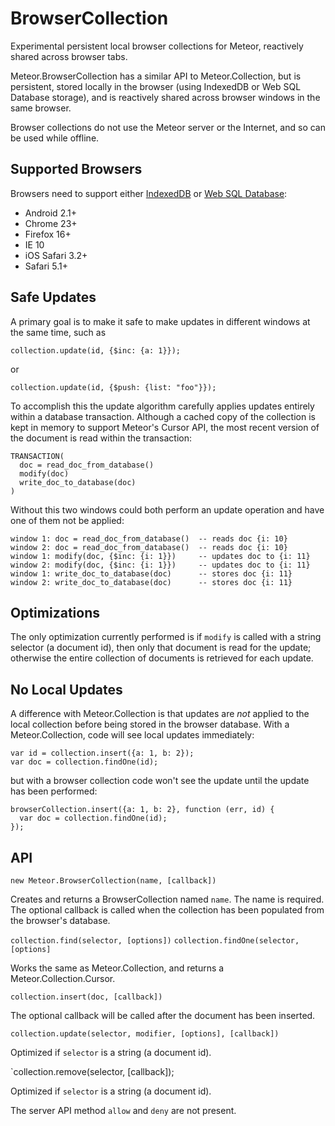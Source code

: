 BrowserCollection
=================

Experimental persistent local browser collections for Meteor,
reactively shared across browser tabs.

Meteor.BrowserCollection has a similar API to Meteor.Collection, but
is persistent, stored locally in the browser (using IndexedDB or Web
SQL Database storage), and is reactively shared across browser windows
in the same browser.

Browser collections do not use the Meteor server or the Internet, and
so can be used while offline.


Supported Browsers
------------------

Browsers need to support either
[IndexedDB](http://caniuse.com/#feat=indexeddb)
or
[Web SQL Database](http://caniuse.com/#feat=sql-storage):

* Android 2.1+
* Chrome 23+
* Firefox 16+
* IE 10
* iOS Safari 3.2+
* Safari 5.1+


Safe Updates
------------

A primary goal is to make it safe to make updates in different windows
at the same time, such as

    collection.update(id, {$inc: {a: 1}});

or

    collection.update(id, {$push: {list: "foo"}});

To accomplish this the update algorithm carefully applies updates
entirely within a database transaction.  Although a cached copy of the
collection is kept in memory to support Meteor's Cursor API, the most
recent version of the document is read within the transaction:

    TRANSACTION(
      doc = read_doc_from_database()
      modify(doc)
      write_doc_to_database(doc)
    )

Without this two windows could both perform an update operation and have
one of them not be applied:

    window 1: doc = read_doc_from_database()  -- reads doc {i: 10}
    window 2: doc = read_doc_from_database()  -- reads doc {i: 10}
    window 1: modify(doc, {$inc: {i: 1}})     -- updates doc to {i: 11}
    window 2: modify(doc, {$inc: {i: 1}})     -- updates doc to {i: 11}
    window 1: write_doc_to_database(doc)      -- stores doc {i: 11}
    window 2: write_doc_to_database(doc)      -- stores doc {i: 11}


Optimizations
-------------

The only optimization currently performed is if `modify` is called
with a string selector (a document id), then only that document is
read for the update; otherwise the entire collection of documents is
retrieved for each update.


No Local Updates
----------------

A difference with Meteor.Collection is that updates are *not* applied
to the local collection before being stored in the browser database.
With a Meteor.Collection, code will see local updates immediately:

    var id = collection.insert({a: 1, b: 2});
    var doc = collection.findOne(id);

but with a browser collection code won't see the update until the
update has been performed:

    browserCollection.insert({a: 1, b: 2}, function (err, id) {
      var doc = collection.findOne(id);
    });


API
---

`new Meteor.BrowserCollection(name, [callback])`

Creates and returns a BrowserCollection named `name`.  The name is
required.  The optional callback is called when the collection has
been populated from the browser's database.


`collection.find(selector, [options])`
`collection.findOne(selector, [options]`

Works the same as Meteor.Collection, and returns a
Meteor.Collection.Cursor.


`collection.insert(doc, [callback])`

The optional callback will be called after the document has been
inserted.


`collection.update(selector, modifier, [options], [callback])`

Optimized if `selector` is a string (a document id).


`collection.remove(selector, [callback]);

Optimized if `selector` is a string (a document id).


The server API method `allow` and `deny` are not present.
